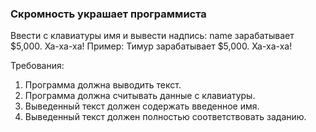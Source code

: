 
### Скромность украшает программиста

Ввести с клавиатуры имя и вывести надпись:
name зарабатывает $5,000. Ха-ха-ха!
Пример: Тимур зарабатывает $5,000. Ха-ха-ха!


Требования:
1.	Программа должна выводить текст.
2.	Программа должна считывать данные с клавиатуры.
3.	Выведенный текст должен содержать введенное имя.
4.	Выведенный текст должен полностью соответствовать заданию.


